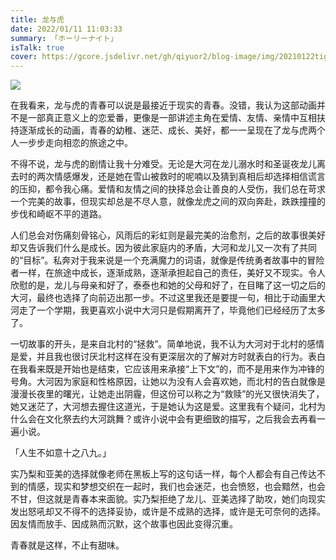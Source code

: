 ```yaml
---
title: 龙与虎
date: 2022/01/11 11:03:33
summary: 「ホーリーナイト」
isTalk: true
cover: https://gcore.jsdelivr.net/gh/qiyuor2/blog-image/img/20210122tiger.jpeg
---
```


![](https://gcore.jsdelivr.net/gh/qiyuor2/blog-image/img/20210122tiger.jpeg)

在我看来，龙与虎的青春可以说是最接近于现实的青春。没错，我认为这部动画并不是一部真正意义上的恋爱番，更像是一部讲述主角在爱情、友情、亲情中互相扶持逐渐成长的动画，青春的幼稚、迷茫、成长、美好，都一一呈现在了龙与虎两个人一步步走向相恋的旅途之中。

不得不说，龙与虎的剧情让我十分难受。无论是大河在龙儿溺水时和圣诞夜龙儿离去时的两次情感爆发，还是她在雪山被救时的呢喃以及猜到真相后却选择相信谎言的压抑，都令我心痛。爱情和友情之间的抉择总会让善良的人受伤，我们总在苛求一个完美的故事，但现实却总是不尽人意，就像龙虎之间的双向奔赴，跌跌撞撞的步伐和崎岖不平的道路。

人们总会对伤痛刻骨铭心，风雨后的彩虹则是最完美的治愈剂，之后的故事很美好却又告诉我们什么是成长。因为彼此家庭内的矛盾，大河和龙儿又一次有了共同的“目标”。私奔对于我来说是一个充满魔力的词语，就像是传统勇者故事中的冒险者一样，在旅途中成长，逐渐成熟，逐渐承担起自己的责任，美好又不现实。令人欣慰的是，龙儿与母亲和好了，泰泰也和她的父母和好了，在目睹了这一切之后的大河，最终也选择了向前迈出那一步。不过这里我还是要提一句，相比于动画里大河走了一个学期，我更喜欢小说中大河只是假期离开了，毕竟他们已经经历了太多了。

一切故事的开头，是来自北村的“拯救”。简单地说，我不认为大河对于北村的感情是爱，并且我也很讨厌北村这样在没有更深层次的了解对方时就表白的行为。表白在我看来既是开始也是结束，它应该用来承接“上下文”的，而不是用来作为冲锋的号角。大河因为家庭和性格原因，让她以为没有人会喜欢她，而北村的告白就像是漫漫长夜里的曙光，让她走出阴霾，但这份可以称之为“救赎”的光又很快消失了，她又迷茫了，大河想去握住这道光，于是她认为这是爱。这里我有个疑问，北村为什么会在文化祭去约大河跳舞？或许小说中会有更细致的描写，之后我会去再看一遍小说。

「人生不如意十之八九。」

实乃梨和亚美的选择就像老师在黑板上写的这句话一样，每个人都会有自己传达不到的情感，现实和梦想交织在一起时，我们也会迷茫，也会愤怒，也会黯然，也会不甘，但这就是青春本来面貌。实乃梨拒绝了龙儿、亚美选择了助攻，她们向现实发出怒吼却又不得不的选择妥协，或许是不成熟的选择，或许是无可奈何的选择。因友情而放手、因成熟而沉默，这个故事也因此变得沉重。

青春就是这样，不止有甜味。
